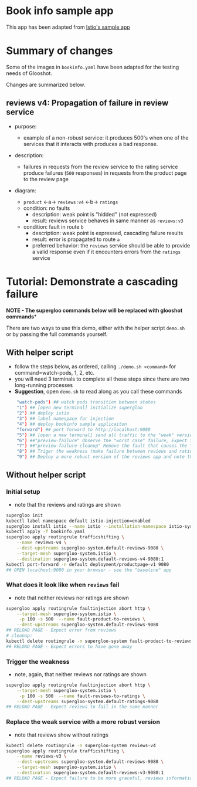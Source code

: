 

# Book info sample app 

This app has been adapted from [Istio's sample app](https://github.com/istio/istio/tree/master/samples/bookinfo)


# Summary of changes

Some of the images in `bookinfo.yaml` have been adapted for the testing needs of Glooshot.

Changes are summarized below.

## reviews v4: Propagation of failure in review service

- purpose:
   - example of a non-robust service: it produces 500's when one of the services that it interacts with produces a bad response.
- description:
  - failures in requests from the review service to the rating service produce failures (`500` responses) in requests from the product page to the review page

- diagram:
  - `product` <-a-> `reviews:v4` <-b-> `ratings`
  - condition: no faults
    - description: weak point is "hidded" (not expressed)
    - result: reviews service behaves in same manner as `reviews:v3`
  - condition: fault in route `b`
    - description: weak point is expressed, cascading failure results
    - result: error is propagated to route `a`
    - preferred behavior: the `reviews` service should be able to provide a valid response even if it encounters errors from the `ratings` service

# Tutorial: Demonstrate a cascading failure

**NOTE - The supergloo commands below will be replaced with glooshot commands***

There are two ways to use this demo, either with the helper script `demo.sh` or by passing the full commands yourself.

## With helper script
- follow the steps below, as ordered, calling `./demo.sh <command>` for command=watch-pods, 1, 2, etc.
- you will need 3 terminals to complete all these steps since there are two long-running processes
- **Suggestion**, open `demo.sh` to read along as you call these commands
```bash
    "watch-pods") ## watch pods transition between states
    "1") ## [open new terminal] initialize supergloo
    "2") ## deploy istio
    "3") ## label namespace for injection
    "4") ## deploy bookinfo sample applicaiton
    "forward") ## port forward to http://localhost:9080
    "5") ## [open a new terminal] send all traffic to the "weak" version of the app, reviews:v4 (verify: stars are always red)
    "6") ##"preview-failure" Observe the "worst case" failure, Expect to see: "Error fetching product reviews!"
    "7") ##"preview-failure-cleanup" Remove the fault that causes the "worst case" failure, Expect stars to have returned
    "8") ## Triger the weakness (make failure between reviews and ratings) and note that it produces the "worst-case" failure - Expect to see failure between product and reviews
    "9") ## Deploy a more robust version of the reviews app and note that despite the fault, we avoid the "worst-case" failure - Expect the reviews to show up and smaller error: "Ratings service is currently unavailable"
```

## Without helper script
### Initial setup
- note that the reviews and ratings are shown
```bash
supergloo init
kubectl label namespace default istio-injection=enabled
supergloo install istio --name istio --installation-namespace istio-system --mtls=true --auto-inject=true
kubectl apply -f bookinfo.yaml
supergloo apply routingrule trafficshifting \
    --name reviews-v4 \
    --dest-upstreams supergloo-system.default-reviews-9080 \
    --target-mesh supergloo-system.istio \
    --destination supergloo-system.default-reviews-v4-9080:1
kubectl port-forward -n default deployment/productpage-v1 9080
## OPEN localhost:9080 in your browser - see the "baseline" app
```

### What does it look like when `reviews` fail
- note that neither reviews nor ratings are shown
```bash
supergloo apply routingrule faultinjection abort http \
    --target-mesh supergloo-system.istio \
     -p 100 -s 500  --name fault-product-to-reviews \
    --dest-upstreams supergloo-system.default-reviews-9080
## RELOAD PAGE - Expect error from reviews
# cleanup:
kubectl delete routingrule -n supergloo-system fault-product-to-reviews
## RELOAD PAGE - Expect errors to have gone away
```

### Trigger the weakness
- note, again, that neither reviews nor ratings are shown
```bash
supergloo apply routingrule faultinjection abort http \
    --target-mesh supergloo-system.istio \
     -p 100 -s 500  --name fault-reviews-to-ratings \
    --dest-upstreams supergloo-system.default-ratings-9080
## RELOAD PAGE - Expect reviews to fail in the same manner
```

### Replace the weak service with a more robust version
- note that reviews show without ratings
```bash
kubectl delete routingrule -n supergloo-system reviews-v4
supergloo apply routingrule trafficshifting \
    --name reviews-v3 \
    --dest-upstreams supergloo-system.default-reviews-9080 \
    --target-mesh supergloo-system.istio \
    --destination supergloo-system.default-reviews-v3-9080:1
## RELOAD PAGE - Expect failure to be more graceful, reviews information is shown without the ratings
```

